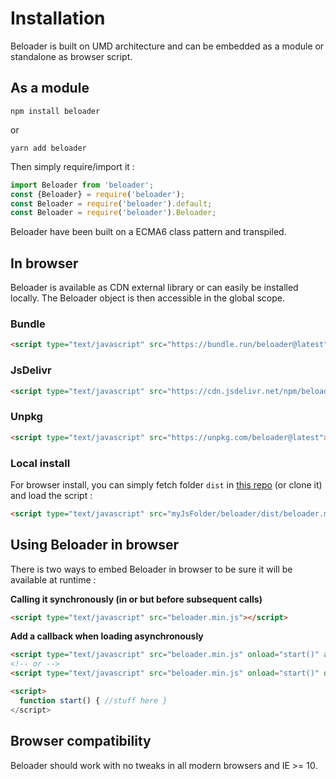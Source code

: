 # Installation

Beloader is built on UMD architecture and can be embedded as a module or standalone as browser script.

## As a module
```
npm install beloader
```

or
```
yarn add beloader
```

Then simply require/import it :
```javascript
import Beloader from 'beloader';
const {Beloader} = require('beloader');
const Beloader = require('beloader').default;
const Beloader = require('beloader').Beloader;
```

Beloader have been built on a ECMA6 class pattern and transpiled.

## In browser
Beloader is available as CDN external library or can easily be installed locally. The Beloader object is then accessible in the global scope.

### Bundle
```html
<script type="text/javascript" src="https://bundle.run/beloader@latest"></script>
```

### JsDelivr
```html
<script type="text/javascript" src="https://cdn.jsdelivr.net/npm/beloader@latest"></script>
```

### Unpkg
```html
<script type="text/javascript" src="https://unpkg.com/beloader@latest"></script>
```

### Local install
For browser install, you can simply fetch folder `dist` in [this repo](https://github.com/liqueurdetoile/beloader) (or clone it) and load the script :
```html
<script type="text/javascript" src="myJsFolder/beloader/dist/beloader.min.js"></script>
```

## Using Beloader in browser
There is two ways to embed Beloader in browser to be sure it will be available at runtime :

__Calling it synchronously (in <HEAD> or <BODY> but before subsequent calls)__

```html
<script type="text/javascript" src="beloader.min.js"></script>
```

__Add a callback when loading asynchronously__

```html
<script type="text/javascript" src="beloader.min.js" onload="start()" async></script>
<!-- or -->
<script type="text/javascript" src="beloader.min.js" onload="start()" defer></script>

<script>
  function start() { //stuff here }
</script>
```

## Browser compatibility
Beloader should work with no tweaks in all modern browsers and IE >= 10.